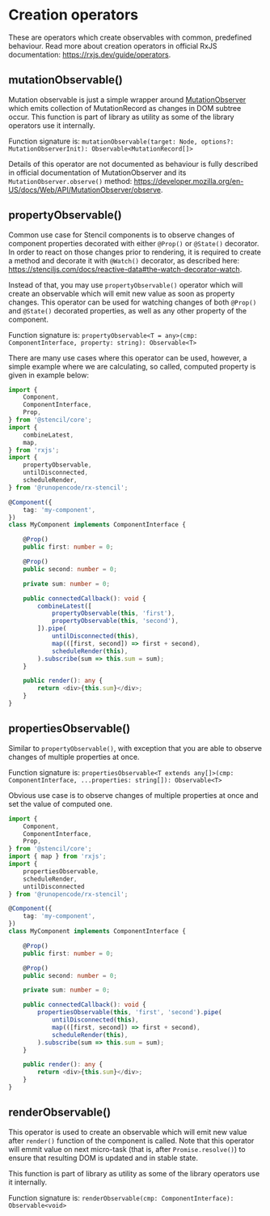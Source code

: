 # Creation operators

These are operators which create observables with common, predefined behaviour. Read more about creation operators in
official RxJS documentation: https://rxjs.dev/guide/operators.

## mutationObservable()

Mutation observable is just a simple wrapper
around [MutationObserver](https://developer.mozilla.org/en-US/docs/Web/API/MutationObserver) which emits collection of
MutationRecord as changes in DOM subtree occur. This function is part of library as utility as some of the library
operators use it internally.

Function signature is: `mutationObservable(target: Node, options?: MutationObserverInit): Observable<MutationRecord[]>`

Details of this operator are not documented as behaviour is fully described in official documentation of
MutationObserver and its `MutationObserver.observe()`
method: https://developer.mozilla.org/en-US/docs/Web/API/MutationObserver/observe.

## propertyObservable()

Common use case for Stencil components is to observe changes of component properties decorated with either `@Prop()`
or `@State()` decorator. In order to react on those changes prior to rendering, it is required to create a method and
decorate it with `@Watch()` decorator, as described
here: https://stenciljs.com/docs/reactive-data#the-watch-decorator-watch.

Instead of that, you may use `propertyObservable()` operator which will create an observable which will emit new value
as soon as property changes. This operator can be used for watching changes of both `@Prop()` and `@State()` decorated
properties, as well as any other property of the component.

Function signature is: `propertyObservable<T = any>(cmp: ComponentInterface, property: string): Observable<T>`

There are many use cases where this operator can be used, however, a simple example where we are calculating, so called,
computed property is given in example below:

```typescript jsx
import {
    Component,
    ComponentInterface,
    Prop,
} from '@stencil/core';
import {
    combineLatest,
    map,
} from 'rxjs';
import {
    propertyObservable,
    untilDisconnected,
    scheduleRender,
} from '@runopencode/rx-stencil';

@Component({
    tag: 'my-component',
})
class MyComponent implements ComponentInterface {

    @Prop()
    public first: number = 0;

    @Prop()
    public second: number = 0;

    private sum: number = 0;

    public connectedCallback(): void {
        combineLatest([
            propertyObservable(this, 'first'),
            propertyObservable(this, 'second'),
        ]).pipe(
            untilDisconnected(this),
            map(([first, second]) => first + second),
            scheduleRender(this),
        ).subscribe(sum => this.sum = sum);
    }

    public render(): any {
        return <div>{this.sum}</div>;
    }
}
```

## propertiesObservable()

Similar to `propertyObservable()`, with exception that you are able to observe changes of multiple properties at once.

Function signature is: `propertiesObservable<T extends any[]>(cmp: ComponentInterface, ...properties: string[]): Observable<T>`

Obvious use case is to observe changes of multiple properties at once and set the value of computed one.

```typescript jsx
import {
    Component,
    ComponentInterface,
    Prop,
} from '@stencil/core';
import { map } from 'rxjs';
import {
    propertiesObservable,
    scheduleRender,
    untilDisconnected
} from '@runopencode/rx-stencil';

@Component({
    tag: 'my-component',
})
class MyComponent implements ComponentInterface {

    @Prop()
    public first: number = 0;

    @Prop()
    public second: number = 0;

    private sum: number = 0;

    public connectedCallback(): void {
        propertiesObservable(this, 'first', 'second').pipe(
            untilDisconnected(this),
            map(([first, second]) => first + second),
            scheduleRender(this),
        ).subscribe(sum => this.sum = sum);
    }

    public render(): any {
        return <div>{this.sum}</div>;
    }
}
```

## renderObservable()

This operator is used to create an observable which will emit new value after `render()` function of the component is
called. Note that this operator will emmit value on next micro-task (that is, after `Promise.resolve()`) to ensure that
resulting DOM is updated and in stable state.

This function is part of library as utility as some of the library operators use it internally.

Function signature is: `renderObservable(cmp: ComponentInterface): Observable<void>`

